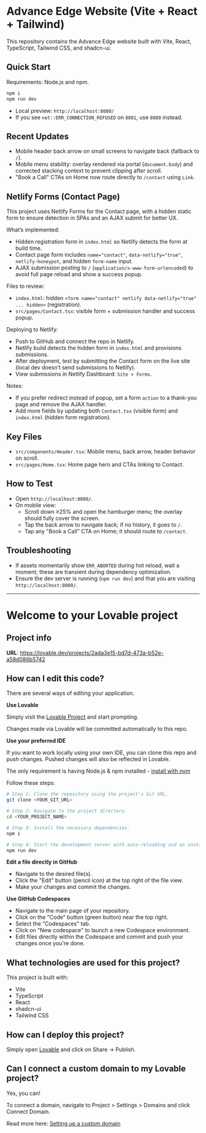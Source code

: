 # Advance Edge Website (Vite + React + Tailwind)

This repository contains the Advance Edge website built with Vite, React, TypeScript, Tailwind CSS, and shadcn-ui.

## Quick Start

Requirements: Node.js and npm.

```sh
npm i
npm run dev
```

- Local preview: `http://localhost:8080/`
- If you see `net::ERR_CONNECTION_REFUSED` on `8081`, use `8080` instead.

## Recent Updates

- Mobile header back arrow on small screens to navigate back (fallback to `/`).
- Mobile menu stability: overlay rendered via portal (`document.body`) and corrected stacking context to prevent clipping after scroll.
- "Book a Call" CTAs on Home now route directly to `/contact` using `Link`.

## Netlify Forms (Contact Page)

This project uses Netlify Forms for the Contact page, with a hidden static form to ensure detection in SPAs and an AJAX submit for better UX.

What’s implemented:
- Hidden registration form in `index.html` so Netlify detects the form at build time.
- Contact page form includes `name="contact"`, `data-netlify="true"`, `netlify-honeypot`, and hidden `form-name` input.
- AJAX submission posting to `/` (`application/x-www-form-urlencoded`) to avoid full page reload and show a success popup.

Files to review:
- `index.html`: hidden `<form name="contact" netlify data-netlify="true" ... hidden>` (registration).
- `src/pages/Contact.tsx`: visible form + submission handler and success popup.

Deploying to Netlify:
- Push to GitHub and connect the repo in Netlify.
- Netlify build detects the hidden form in `index.html` and provisions submissions.
- After deployment, test by submitting the Contact form on the live site (local dev doesn’t send submissions to Netlify).
- View submissions in Netlify Dashboard: `Site > Forms`.

Notes:
- If you prefer redirect instead of popup, set a form `action` to a thank-you page and remove the AJAX handler.
- Add more fields by updating both `Contact.tsx` (visible form) and `index.html` (hidden form registration).

## Key Files

- `src/components/Header.tsx`: Mobile menu, back arrow, header behavior on scroll.
- `src/pages/Home.tsx`: Home page hero and CTAs linking to Contact.

## How to Test

- Open `http://localhost:8080/`.
- On mobile view:
  - Scroll down ≥25% and open the hamburger menu; the overlay should fully cover the screen.
  - Tap the back arrow to navigate back; if no history, it goes to `/`.
  - Tap any "Book a Call" CTA on Home; it should route to `/contact`.

## Troubleshooting

- If assets momentarily show `ERR_ABORTED` during hot reload, wait a moment; these are transient during dependency optimization.
- Ensure the dev server is running (`npm run dev`) and that you are visiting `http://localhost:8080/`.

---
 
# Welcome to your Lovable project

## Project info

**URL**: https://lovable.dev/projects/2ada3e15-bd7d-473a-b52e-a58d086b5742

## How can I edit this code?

There are several ways of editing your application.

**Use Lovable**

Simply visit the [Lovable Project](https://lovable.dev/projects/2ada3e15-bd7d-473a-b52e-a58d086b5742) and start prompting.

Changes made via Lovable will be committed automatically to this repo.

**Use your preferred IDE**

If you want to work locally using your own IDE, you can clone this repo and push changes. Pushed changes will also be reflected in Lovable.

The only requirement is having Node.js & npm installed - [install with nvm](https://github.com/nvm-sh/nvm#installing-and-updating)

Follow these steps:

```sh
# Step 1: Clone the repository using the project's Git URL.
git clone <YOUR_GIT_URL>

# Step 2: Navigate to the project directory.
cd <YOUR_PROJECT_NAME>

# Step 3: Install the necessary dependencies.
npm i

# Step 4: Start the development server with auto-reloading and an instant preview.
npm run dev
```

**Edit a file directly in GitHub**

- Navigate to the desired file(s).
- Click the "Edit" button (pencil icon) at the top right of the file view.
- Make your changes and commit the changes.

**Use GitHub Codespaces**

- Navigate to the main page of your repository.
- Click on the "Code" button (green button) near the top right.
- Select the "Codespaces" tab.
- Click on "New codespace" to launch a new Codespace environment.
- Edit files directly within the Codespace and commit and push your changes once you're done.

## What technologies are used for this project?

This project is built with:

- Vite
- TypeScript
- React
- shadcn-ui
- Tailwind CSS

## How can I deploy this project?

Simply open [Lovable](https://lovable.dev/projects/2ada3e15-bd7d-473a-b52e-a58d086b5742) and click on Share -> Publish.

## Can I connect a custom domain to my Lovable project?

Yes, you can!

To connect a domain, navigate to Project > Settings > Domains and click Connect Domain.

Read more here: [Setting up a custom domain](https://docs.lovable.dev/tips-tricks/custom-domain#step-by-step-guide)
